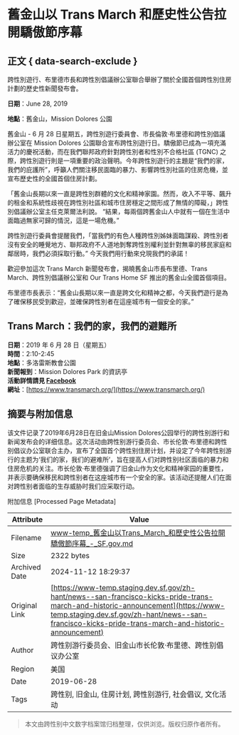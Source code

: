 # 舊金山以 Trans March 和歷史性公告拉開驕傲節序幕

## 正文 { data-search-exclude }


跨性別遊行、布里德市長和跨性別倡議辦公室聯合舉辦了關於全國首個跨性別住房計劃的歷史性新聞發布會。

**日期**：June 28, 2019

**地點**：舊金山，Mission Dolores 公園

舊金山 - 6 月 28 日星期五，跨性別遊行委員會、市長倫敦·布里德和跨性別倡議辦公室在 Mission Dolores 公園聯合宣布跨性別遊行日。驕傲節已成為一項充滿活力的慶祝活動，而在我們聯邦政府針對跨性別者和性別不合格社區 (TGNC) 之際，跨性別遊行則是一項重要的政治聲明。今年跨性別遊行的主題是“我們的家，我們的庇護所”，呼籲人們關注移民面臨的暴力、影響跨性別社區的住房危機，並宣布歷史性的全國首個住房計劃。

「舊金山長期以來一直是跨性別群體的文化和精神家園。然而，收入不平等、飆升的租金和系統性歧視在跨性別社區和城市住房穩定之間形成了無情的障礙，」跨性別倡議辦公室主任克萊爾法利說。 “結果，每兩個跨舊金山人中就有一個在生活中面臨過無家可歸的情況，這是一場危機。”  

跨性別遊行委員會提醒我們，「當我們的有色人種跨性別姊妹面臨謀殺、跨性別者沒有安全的睡覺地方、聯邦政府不人道地剝奪跨性別權利並針對無辜的移民家庭和鄰居時，我們必須採取行動。” 今天我們用行動來兌現我們的承諾！ 

歡迎參加這次 Trans March 新聞發布會，揭曉舊金山市長布里德、Trans March、跨性別倡議辦公室和 Our Trans Home SF 推出的舊金山全國首個項目。

布里德市長表示：“舊金山長期以來一直是跨文化和精神之都，今天我們遊行是為了確保移民受到歡迎，並確保跨性別者在這座城市有一個安全的家。”

## Trans March：我們的家，我們的避難所

**日期**：2019 年 6 月 28 日（星期五）  
**時間**：2:10-2:45  
**地點**：多洛雷斯教會公園  
**新聞報到**：Mission Dolores Park 的資訊亭  
**活動詳情請見 [Facebook](https://www.facebook.com/events/305120400440707/)**  
**網址**：[https://www.transmarch.org/](https://www.transmarch.org/)

## 摘要与附加信息

<!-- tcd_abstract -->
该文件记录了2019年6月28日在旧金山Mission Dolores公园举行的跨性别游行和新闻发布会的详细信息。这次活动由跨性别游行委员会、市长伦敦·布里德和跨性别倡议办公室联合主办，宣布了全国首个跨性别住房计划，并设定了今年跨性别游行的主题为‘我们的家，我们的避难所’，旨在提高人们对跨性别社区面临的暴力和住房危机的关注。市长伦敦·布里德强调了旧金山作为文化和精神家园的重要性，并表示要确保移民和跨性别者在这座城市有一个安全的家。该活动还提醒人们在面对跨性别者面临的生存威胁时我们应采取行动。
<!-- tcd_abstract_end -->

附加信息 [Processed Page Metadata]

| Attribute       | Value                                  |
|-----------------|----------------------------------------|
| Filename        | www-temp_舊金山以Trans_March_和歷史性公告拉開驕傲節序幕_-_SF.gov.md                             |
| Size            | 2322 bytes                           |
| Archived Date   | 2024-11-12 18:29:37                             |
| Original Link   | [https://www-temp.staging.dev.sf.gov/zh-hant/news--san-francisco-kicks-pride-trans-march-and-historic-announcement](https://www-temp.staging.dev.sf.gov/zh-hant/news--san-francisco-kicks-pride-trans-march-and-historic-announcement)                       |
| Author          | 跨性别游行委员会、旧金山市长伦敦·布里德、跨性别倡议办公室                               |
| Region          | 美国                               |
| Date            | 2019-06-28                                 |
| Tags            | 跨性别, 旧金山, 住房计划, 跨性别游行, 社会倡议, 文化活动                                 |
>
> 本文由跨性别中文数字档案馆归档整理，仅供浏览。版权归原作者所有。
>